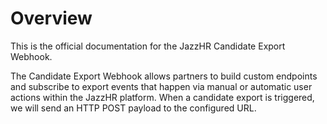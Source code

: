 # Overview

This is the official documentation for the JazzHR Candidate Export Webhook.

The Candidate Export Webhook allows partners to build custom endpoints and subscribe
to export events that happen via manual or automatic user actions within the JazzHR platform.
When a candidate export is triggered, we will send an HTTP POST payload to the configured URL.
